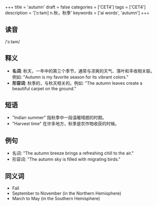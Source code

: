 +++
title = 'autumn'
draft = false
categories = ['CET4']
tags = ['CET4']
description = '[ˈɔːtəm] n.秋，秋季'
keywords = ['ai words', 'autumn']
+++

## 读音
/ˈɔːtəm/

## 释义
- **名词**: 秋天，一年中的第三个季节，通常与凉爽的天气、落叶和丰收相关联。例如: "Autumn is my favorite season for its vibrant colors."
- **形容词**: 秋季的，与秋天相关的。例如: "The autumn leaves create a beautiful carpet on the ground."

## 短语
- "Indian summer" 指秋季中一段温暖晴朗的时期。
- "Harvest time" 在许多地方，秋季是农作物收获的时候。

## 例句
- 名词: "The autumn breeze brings a refreshing chill to the air."
- 形容词: "The autumn sky is filled with migrating birds."

## 同义词
- Fall
- September to November (in the Northern Hemisphere)
- March to May (in the Southern Hemisphere)
